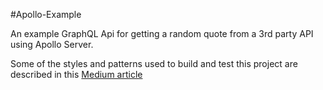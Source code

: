 #Apollo-Example

An example GraphQL Api for getting a random quote from a 3rd party API using
Apollo Server.

Some of the styles and patterns used to build and test this project are described
in this [Medium article](https://medium.com/@johnclarke_82232/graphql-resolvers-in-apollo-cf64d404376f)